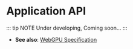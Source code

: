 # Application API

::: tip NOTE
Under developing, Coming soon...
:::

- **See also**: [WebGPU Specification](https://www.orillusion.com/webgpu.html)